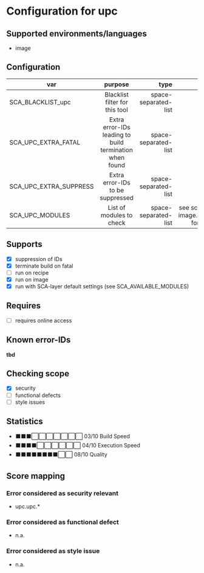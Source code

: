 # Configuration for upc

## Supported environments/languages

* image

## Configuration

| var | purpose | type | default |
| ------------- |:-------------:| -----:| -----:
| SCA_BLACKLIST_upc | Blacklist filter for this tool | space-separated-list | ""
| SCA_UPC_EXTRA_FATAL | Extra error-IDs leading to build termination when found | space-separated-list | "":
| SCA_UPC_EXTRA_SUPPRESS | Extra error-IDs to be suppressed | space-separated-list | ""
| SCA_UPC_MODULES | List of modules to check | space-separated-list | see sca-upc-image.bbclass for details

## Supports

* [x] suppression of IDs
* [x] terminate build on fatal
* [ ] run on recipe
* [x] run on image
* [x] run with SCA-layer default settings (see SCA_AVAILABLE_MODULES)

## Requires

* [ ] requires online access

## Known error-IDs

__tbd__

## Checking scope

* [x] security
* [ ] functional defects
* [ ] style issues

## Statistics

* ⬛⬛⬛⬜⬜⬜⬜⬜⬜⬜ 03/10 Build Speed
* ⬛⬛⬛⬛⬜⬜⬜⬜⬜⬜ 04/10 Execution Speed
* ⬛⬛⬛⬛⬛⬛⬛⬛⬜⬜ 08/10 Quality

## Score mapping

### Error considered as security relevant

* upc.upc.*

### Error considered as functional defect

* n.a.

### Error considered as style issue

* n.a.
